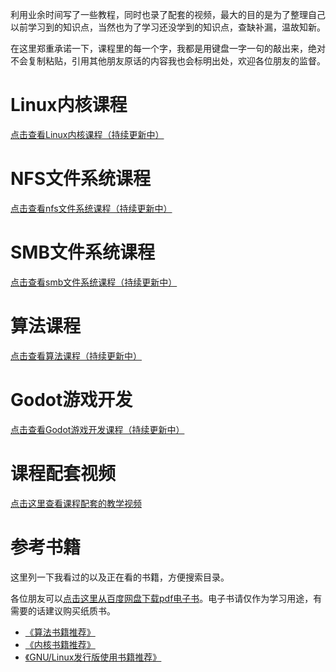 利用业余时间写了一些教程，同时也录了配套的视频，最大的目的是为了整理自己以前学习到的知识点，当然也为了学习还没学到的知识点，查缺补漏，温故知新。

在这里郑重承诺一下，课程里的每一个字，我都是用键盘一字一句的敲出来，绝对不会复制粘贴，引用其他朋友原话的内容我也会标明出处，欢迎各位朋友的监督。

# Linux内核课程

[点击查看Linux内核课程（持续更新中）](https://chenxiaosong.com/courses/kernel/kernel.html)

# NFS文件系统课程

[点击查看nfs文件系统课程（持续更新中）](https://chenxiaosong.com/courses/nfs/nfs.html)

# SMB文件系统课程

[点击查看smb文件系统课程（持续更新中）](https://chenxiaosong.com/courses/smb/smb.html)

# 算法课程

[点击查看算法课程（持续更新中）](https://chenxiaosong.com/courses/algorithms/algorithms.html)

# Godot游戏开发

[点击查看Godot游戏开发课程（持续更新中）](https://chenxiaosong.com/courses/godot/godot.html)

# 课程配套视频

[点击这里查看课程配套的教学视频](https://chenxiaosong.com/video.html)

# 参考书籍

这里列一下我看过的以及正在看的书籍，方便搜索目录。

各位朋友可以[点击这里从百度网盘下载pdf电子书](https://chenxiaosong.com/baidunetdisk)。电子书请仅作为学习用途，有需要的话建议购买纸质书。

- [《算法书籍推荐》](https://chenxiaosong.com/courses/algorithms/book.html)
- [《内核书籍推荐》](https://chenxiaosong.com/courses/kernel/kernel-book.html)
- [《GNU/Linux发行版使用书籍推荐》](https://chenxiaosong.com/courses/gnu-linux/book.html)

